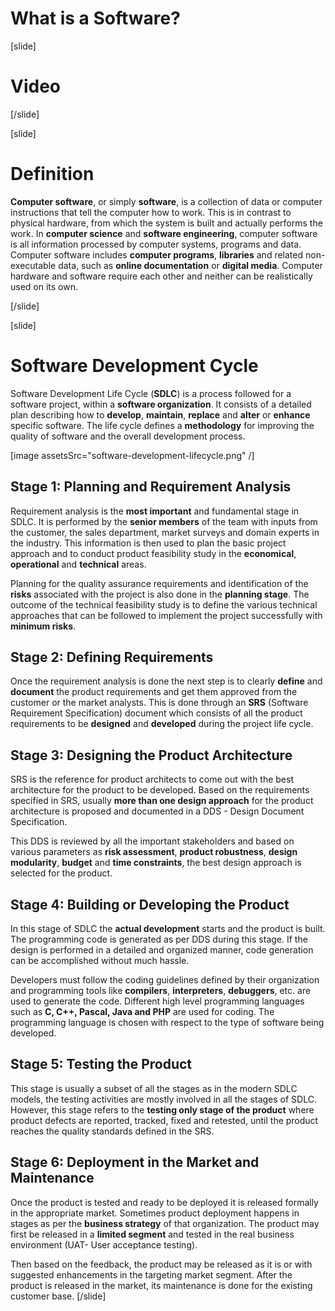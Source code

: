 # What is a Software?

[slide]
# Video

[/slide]

[slide]
# Definition

**Computer software**, or simply **software**, is a collection of data or computer instructions that tell the computer how to work. This is in contrast to physical hardware, from which the system is built and actually performs the work. In **computer science** and **software engineering**, computer software is all information processed by computer systems, programs and data. Computer software includes **computer programs**, **libraries** and related non-executable data, such as **online documentation** or **digital media**. Computer hardware and software require each other and neither can be realistically used on its own.

[/slide]

[slide]
# Software Development Cycle

Software Development Life Cycle (**SDLC**) is a process followed for a software project, within a **software organization**. It consists of a detailed plan describing how to **develop**, **maintain**, **replace** and **alter** or **enhance** specific software. The life cycle defines a **methodology** for improving the quality of software and the overall development process.

[image assetsSrc="software-development-lifecycle.png" /]

## Stage 1: Planning and Requirement Analysis

Requirement analysis is the **most important** and fundamental stage in SDLC. It is performed by the **senior members** of the team with inputs from the customer, the sales department, market surveys and domain experts in the industry. This information is then used to plan the basic project approach and to conduct product feasibility study in the **economical**, **operational** and **technical** areas.

Planning for the quality assurance requirements and identification of the **risks** associated with the project is also done in the **planning stage**. The outcome of the technical feasibility study is to define the various technical approaches that can be followed to implement the project successfully with **minimum risks**.

## Stage 2: Defining Requirements

Once the requirement analysis is done the next step is to clearly **define** and **document** the product requirements and get them approved from the customer or the market analysts. This is done through an **SRS** (Software Requirement Specification) document which consists of all the product requirements to be **designed** and **developed** during the project life cycle.

## Stage 3: Designing the Product Architecture

SRS is the reference for product architects to come out with the best architecture for the product to be developed. Based on the requirements specified in SRS, usually **more than one design approach** for the product architecture is proposed and documented in a DDS - Design Document Specification.

This DDS is reviewed by all the important stakeholders and based on various parameters as **risk assessment**, **product robustness**, **design modularity**, **budget** and **time constraints**, the best design approach is selected for the product.

## Stage 4: Building or Developing the Product

In this stage of SDLC the **actual development** starts and the product is built. The programming code is generated as per DDS during this stage. If the design is performed in a detailed and organized manner, code generation can be accomplished without much hassle.

Developers must follow the coding guidelines defined by their organization and programming tools like **compilers**, **interpreters**, **debuggers**, etc. are used to generate the code. Different high level programming languages such as **C, C++, Pascal, Java and PHP** are used for coding. The programming language is chosen with respect to the type of software being developed.

## Stage 5: Testing the Product

This stage is usually a subset of all the stages as in the modern SDLC models, the testing activities are mostly involved in all the stages of SDLC. However, this stage refers to the **testing only stage of the product** where product defects are reported, tracked, fixed and retested, until the product reaches the quality standards defined in the SRS.

## Stage 6: Deployment in the Market and Maintenance

Once the product is tested and ready to be deployed it is released formally in the appropriate market. Sometimes product deployment happens in stages as per the **business strategy** of that organization. The product may first be released in a **limited segment** and tested in the real business environment (UAT- User acceptance testing).

Then based on the feedback, the product may be released as it is or with suggested enhancements in the targeting market segment. After the product is released in the market, its maintenance is done for the existing customer base.
[/slide]
